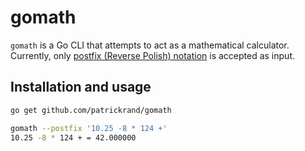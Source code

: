 # gomath
`gomath` is a Go CLI that attempts to act as a mathematical calculator.
Currently, only [postfix (Reverse Polish) notation](https://en.wikipedia.org/wiki/Reverse_Polish_notation) is accepted as input.

## Installation and usage
```bash
go get github.com/patrickrand/gomath

gomath --postfix '10.25 -8 * 124 +'
10.25 -8 * 124 + = 42.000000
```